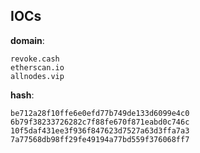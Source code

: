 
## IOCs

__domain__:

```text
revoke.cash
etherscan.io
allnodes.vip
```
__hash__:

```text
be712a28f10ffe6e0efd77b749de133d6099e4c0
6b79f38233726282c7f88fe670f871eabd0c746c
10f5daf431ee3f936f847623d7527a63d3ffa7a3
7a77568db98ff29fe49194a77bd559f376068ff7
```